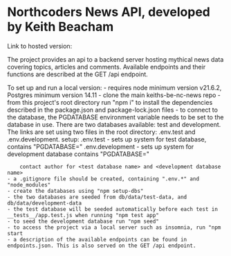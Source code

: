 # Northcoders News API, developed by Keith Beacham

Link to hosted version:

The project provides an api to a backend server hosting mythical news data covering topics, articles and comments. Available endpoints and their functions are described at the GET /api endpoint.

To set up and run a local version: - requires node minimum version v21.6.2, Postgres minimum version 14.11 - clone the main keiths-be-nc-news repo - from this project's root directory run "npm i" to install the dependencies described in the package.json and package-lock.json files - to connect to the database, the PGDATABASE environment variable needs to be set to the database in use. There are two databases available: test and development. The links are set using two files in the root directory: .env.test and .env.development.
setup:
.env.test - sets up system for test database, contains "PGDATABASE=<test database name>"
.env.development - sets up system for development database contains "PGDATABASE=<development database name>"

        contact author for <test database name> and <development database name>
    - a .gitignore file should be created, containing ".env.*" and "node_modules"
    - create the databases using "npm setup-dbs"
    - the two databases are seeded from db/data/test-data, and db/data/development-data
    - the test database will be seeded automatically before each test in __tests__/app.test.js when running "npm test app"
    - to seed the development database run "npm seed"
    - to access the project via a local server such as insomnia, run "npm start
    - a description of the available endpoints can be found in endpoints.json. This is also served on the GET /api endpoint.
